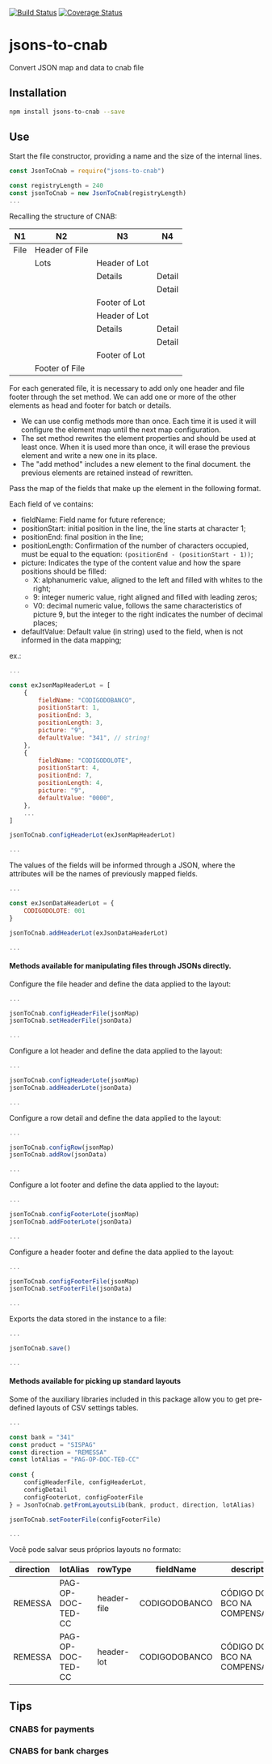 [![Build Status](https://travis-ci.org/jessicamrbr/jsons-to-cnab.svg?branch=master)](https://travis-ci.org/jessicamrbr/jsons-to-cnab)
[![Coverage Status](https://coveralls.io/repos/github/jessicamrbr/jsons-to-cnab/badge.svg)](https://coveralls.io/github/jessicamrbr/jsons-to-cnab)

# jsons-to-cnab
Convert JSON map and data to cnab file 

## Installation

```sh
npm install jsons-to-cnab --save
```

## Use

Start the file constructor, providing a name and the size of the internal lines.

``` JavaScript
const JsonToCnab = require("jsons-to-cnab")

const registryLength = 240
const jsonToCnab = new JsonToCnab(registryLength)
...
```

Recalling the structure of CNAB:

| N1      | N2             | N3             | N4      |
| ------- | -------------- | -------------- | ------- |
| File    | Header of File |                |         |
|         | Lots           | Header of Lot  |         |
|         |                | Details        | Detail  |
|         |                |                | Detail  |
|         |                | Footer of Lot  |         |
|         |                | Header of Lot  |         |
|         |                | Details        | Detail  |
|         |                |                | Detail  |
|         |                | Footer of Lot  |         |
|         | Footer of File |                |         |

For each generated file, it is necessary to add only one header and file footer through the set method. We can add one or more of the other elements as head and footer for batch or details.

- We can use config methods more than once. Each time it is used it will configure the element map until the next map configuration.
- The set method rewrites the element properties and should be used at least once. When it is used more than once, it will erase the previous element and write a new one in its place.
- The "add method" includes a new element to the final document. the previous elements are retained instead of rewritten.

Pass the map of the fields that make up the element in the following format.

Each field of ve contains:
- fieldName: Field name for future reference;
- positionStart: initial position in the line, the line starts at character 1;
- positionEnd: final position in the line;
- positionLength: Confirmation of the number of characters occupied, must be equal to the equation: ```(positionEnd - (positionStart - 1))```;
- picture: Indicates the type of the content value and how the spare positions should be filled:
  - X: alphanumeric value, aligned to the left and filled with whites to the right;
  - 9: integer numeric value, right aligned and filled with leading zeros;
  - V0: decimal numeric value, follows the same characteristics of picture 9, but the integer to the right indicates the number of decimal places;
- defaultValue: Default value (in string) used to the field, when is not informed in the data mapping;

ex.:

``` JavaScript
...

const exJsonMapHeaderLot = [
    {
        fieldName: "CODIGODOBANCO", 
        positionStart: 1,
        positionEnd: 3,
        positionLength: 3,
        picture: "9",
        defaultValue: "341", // string!
    },
    {
        fieldName: "CODIGODOLOTE", 
        positionStart: 4,
        positionEnd: 7,
        positionLength: 4,
        picture: "9",
        defaultValue: "0000",
    },
    ...
]

jsonToCnab.configHeaderLot(exJsonMapHeaderLot)

...
```

The values of the fields will be informed through a JSON, where the attributes will be the names of previously mapped fields.

``` JavaScript
...

const exJsonDataHeaderLot = {
    CODIGODOLOTE: 001
}

jsonToCnab.addHeaderLot(exJsonDataHeaderLot)

...
```

#### Methods available for manipulating files through JSONs directly.

Configure the file header and define the data applied to the layout:

``` JavaScript
...

jsonToCnab.configHeaderFile(jsonMap)
jsonToCnab.setHeaderFile(jsonData)

...
```

Configure a lot header and define the data applied to the layout:

``` JavaScript
...

jsonToCnab.configHeaderLote(jsonMap)
jsonToCnab.addHeaderLote(jsonData)

...
```

Configure a row detail and define the data applied to the layout:

``` JavaScript
...

jsonToCnab.configRow(jsonMap)
jsonToCnab.addRow(jsonData)

...
```

Configure a lot footer and define the data applied to the layout:

``` JavaScript
...

jsonToCnab.configFooterLote(jsonMap)
jsonToCnab.addFooterLote(jsonData)

...
```

Configure a header footer and define the data applied to the layout:

``` JavaScript
...

jsonToCnab.configFooterFile(jsonMap)
jsonToCnab.setFooterFile(jsonData)

...
```

Exports the data stored in the instance to a file:

``` JavaScript
...

jsonToCnab.save()

...
```

#### Methods available for picking up standard layouts

Some of the auxiliary libraries included in this package allow you to get pre-defined layouts of CSV settings tables.


``` JavaScript
...

const bank = "341"
const product = "SISPAG"
const direction = "REMESSA" 
const lotAlias = "PAG-OP-DOC-TED-CC"
        
const {
    configHeaderFile, configHeaderLot, 
    configDetail
    configFooterLot, configFooterFile
} = JsonToCnab.getFromLayoutsLib(bank, product, direction, lotAlias)

jsonToCnab.setFooterFile(configFooterFile)

...
```


Você pode salvar seus próprios layouts no formato:

| direction | lotAlias          | rowType       | fieldName     | descripton                   | positionStart  | positionEnd  | positionLength  | picture | defaultValue  |  
| --------- | ----------------- | ------------- | ------------- | ---------------------------- | -------------- | ------------ | --------------- | ------- | ------------- |
| REMESSA   | PAG-OP-DOC-TED-CC | header-file   | CODIGODOBANCO | CÓDIGO DO BCO NA COMPENSAÇÃO | 1              | 3            | 3               | 9       | 341           |
| REMESSA   | PAG-OP-DOC-TED-CC | header-lot    | CODIGODOBANCO | CÓDIGO DO BCO NA COMPENSAÇÃO | 1              | 3            | 3               | 9       | 341           |

## Tips

### CNABS for payments


### CNABS for bank charges

